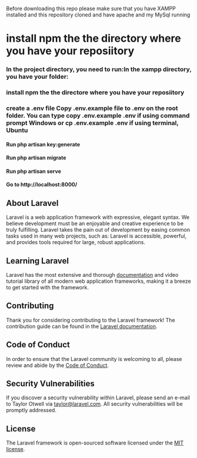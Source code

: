 
Before downloading this repo please make sure that you have XAMPP installed and this repository cloned and have apache and my MySql running


# install npm the the directory where you have your reposiitory

### In the project directory, you need to run:In the xampp directory, you have your folder:

### install npm the the directore where you have your reposiitory

### create a .env file Copy .env.example file to .env on the root folder. You can type copy .env.example .env if using command prompt Windows or cp .env.example .env if using terminal, Ubuntu

#### Run php artisan key:generate
#### Run php artisan migrate
#### Run php artisan serve
#### Go to http://localhost:8000/


## About Laravel

Laravel is a web application framework with expressive, elegant syntax. We believe development must be an enjoyable and creative experience to be truly fulfilling. Laravel takes the pain out of development by easing common tasks used in many web projects, such as:
Laravel is accessible, powerful, and provides tools required for large, robust applications.

## Learning Laravel

Laravel has the most extensive and thorough [documentation](https://laravel.com/docs) and video tutorial library of all modern web application frameworks, making it a breeze to get started with the framework.

## Contributing

Thank you for considering contributing to the Laravel framework! The contribution guide can be found in the [Laravel documentation](https://laravel.com/docs/contributions).

## Code of Conduct

In order to ensure that the Laravel community is welcoming to all, please review and abide by the [Code of Conduct](https://laravel.com/docs/contributions#code-of-conduct).

## Security Vulnerabilities

If you discover a security vulnerability within Laravel, please send an e-mail to Taylor Otwell via [taylor@laravel.com](mailto:taylor@laravel.com). All security vulnerabilities will be promptly addressed.

## License

The Laravel framework is open-sourced software licensed under the [MIT license](https://opensource.org/licenses/MIT).
